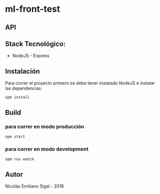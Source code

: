 # ml-front-test
## API
## Stack Tecnológico: 
* NodeJS - Express

## Instalación

Para correr el proyecto primero se debe tener instalado NodeJS e instalar las dependencias:

```
npm install
```

## Build

### para correr en modo producción

```
npm start
```

### para correr en modo development
```
npm run watch
```

## Autor

Nicolás Emiliano Sigal - 2018